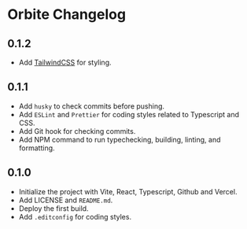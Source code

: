 # Orbite Changelog

## 0.1.2

- Add [TailwindCSS](https://tailwindcss.com) for styling.

## 0.1.1

- Add `husky` to check commits before pushing.
- Add `ESLint` and `Prettier` for coding styles related to Typescript and CSS.
- Add Git hook for checking commits.
- Add NPM command to run typechecking, building, linting, and formatting.

## 0.1.0

- Initialize the project with Vite, React, Typescript, Github and Vercel.
- Add LICENSE and `README.md`.
- Deploy the first build.
- Add `.editconfig` for coding styles.
